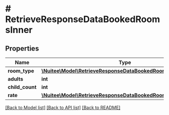 # # RetrieveResponseDataBookedRoomsInner

## Properties

Name | Type | Description | Notes
------------ | ------------- | ------------- | -------------
**room_type** | [**\Nuitee\Model\RetrieveResponseDataBookedRoomsInnerRoomType**](RetrieveResponseDataBookedRoomsInnerRoomType.md) |  | [optional]
**adults** | **int** |  | [optional]
**child_count** | **int** |  | [optional]
**rate** | [**\Nuitee\Model\RetrieveResponseDataBookedRoomsInnerRate**](RetrieveResponseDataBookedRoomsInnerRate.md) |  | [optional]

[[Back to Model list]](../../README.md#models) [[Back to API list]](../../README.md#endpoints) [[Back to README]](../../README.md)
